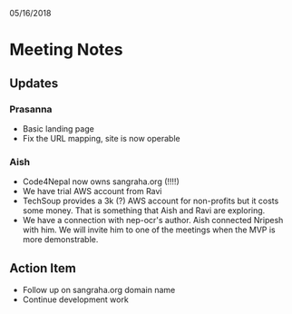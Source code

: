 05/16/2018

# Meeting Notes

## Updates

### Prasanna 

- Basic landing page
- Fix the URL mapping, site is now operable

### Aish

- Code4Nepal now owns sangraha.org (!!!!)
- We have trial AWS account from Ravi
- TechSoup provides a 3k (?) AWS account for non-profits but it costs some money. That is something that Aish and Ravi are exploring.
- We have a connection with nep-ocr's author. Aish connected Nripesh with him. We will invite him to one of the meetings when the MVP is more demonstrable.

## Action Item

- Follow up on sangraha.org domain name
- Continue development work
